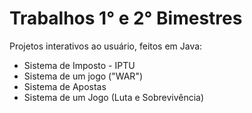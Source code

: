 # Trabalhos 1° e 2° Bimestres 
Projetos interativos ao usuário, feitos em Java:
- Sistema de Imposto - IPTU
- Sistema de um jogo ("WAR")
- Sistema de Apostas
- Sistema de um Jogo (Luta e Sobrevivência)
